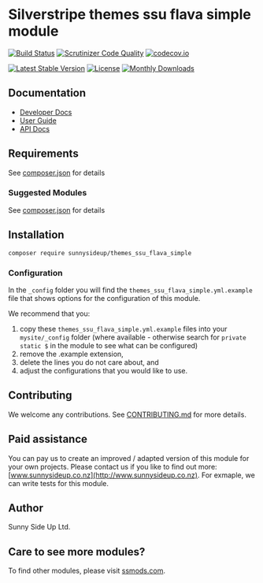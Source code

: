 # Silverstripe themes ssu flava simple module
[![Build Status](https://travis-ci.org/sunnysideup/silverstripe-themes_ssu_flava_simple.svg?branch=master)](https://travis-ci.org/sunnysideup/silverstripe-themes_ssu_flava_simple)
[![Scrutinizer Code Quality](https://scrutinizer-ci.com/g/sunnysideup/silverstripe-themes_ssu_flava_simple/badges/quality-score.png?b=master)](https://scrutinizer-ci.com/g/sunnysideup/silverstripe-themes_ssu_flava_simple/?branch=master)
[![codecov.io](https://codecov.io/github/sunnysideup/silverstripe-themes_ssu_flava_simple/coverage.svg?branch=master)](https://codecov.io/github/sunnysideup/silverstripe-themes_ssu_flava_simple?branch=master)

[![Latest Stable Version](https://poser.pugx.org/sunnysideup/themes_ssu_flava_simple/version)](https://packagist.org/packages/sunnysideup/themes_ssu_flava_simple)
[![License](https://poser.pugx.org/sunnysideup/themes_ssu_flava_simple/license)](https://packagist.org/packages/sunnysideup/themes_ssu_flava_simple)
[![Monthly Downloads](https://poser.pugx.org/sunnysideup/themes_ssu_flava_simple/d/monthly)](https://packagist.org/packages/sunnysideup/themes_ssu_flava_simple)


## Documentation



 * [Developer Docs](docs/en/INDEX.md)
 * [User Guide](docs/en/userguide.md)
 * [API Docs](http://docs.ssmods.com/sunnysideup/themes_ssu_flava_simple/classes.xhtml)


## Requirements



See [composer.json](composer.json) for details


### Suggested Modules



See [composer.json](composer.json) for details


## Installation


```
composer require sunnysideup/themes_ssu_flava_simple
```

### Configuration



In the `_config` folder you will find the `themes_ssu_flava_simple.yml.example`
file that shows options for the configuration of this module.

We recommend that you:

  1. copy these `themes_ssu_flava_simple.yml.example` files into your
`mysite/_config` folder (where available - otherwise search for `private static $` in the module to see what can be configured)
  2. remove the .example extension,
  3. delete the lines you do not care about, and
  4. adjust the configurations that you would like to use.


## Contributing



We welcome any contributions. See [CONTRIBUTING.md](CONTRIBUTING.md) for more details.

## Paid assistance



You can pay us to create an improved / adapted version of this module for your own projects.  Please contact us if you like to find out more: [www.sunnysideup.co.nz](http://www.sunnysideup.co.nz).  For exmaple, we can write tests for this module.  

## Author



Sunny Side Up Ltd.


## Care to see more modules?

To find other modules, please visit [ssmods.com](http://ssmods.com/).
